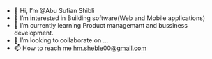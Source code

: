 - 👋 Hi, I’m @Abu Sufian Shibli
- 👀 I’m interested in Building software(Web and Mobile applications)
- 🌱 I’m currently learning Product managemant and bussiness development.
- 💞️ I’m looking to collaborate on ...
- 📫 How to reach me hm.sheble00@gmail.com

<!---
sheble1234/sheble1234 is a ✨ special ✨ repository because its `README.md` (this file) appears on your GitHub profile.
You can click the Preview link to take a look at your changes.
--->
